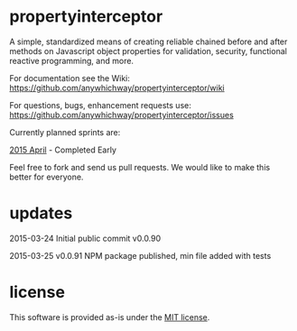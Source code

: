 # propertyinterceptor
A simple, standardized means of creating reliable chained before and after methods on Javascript object properties for validation, security, functional reactive programming, and more.

For documentation see the Wiki: https://github.com/anywhichway/propertyinterceptor/wiki

For questions, bugs, enhancement requests use: https://github.com/anywhichway/propertyinterceptor/issues

Currently planned sprints are:

[2015 April](https://github.com/anywhichway/propertyinterceptor/issues?q=is%3Aopen+is%3Aissue+milestone%3A%222015+April+Sprint%22) - Completed Early

Feel free to fork and send us pull requests. We would like to make this better for everyone.

# updates

2015-03-24 Initial public commit v0.0.90

2015-03-25 v0.0.91 NPM package published, min file added with tests 

# license

This software is provided as-is under the [MIT license](http://opensource.org/licenses/MIT).
